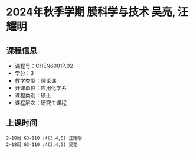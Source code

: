 # 2024年秋季学期 膜科学与技术 吴亮, 汪耀明






## 课程信息

- 课程号：CHEN6001P.02
- 学分：3
- 教学类型：理论课
- 开课单位：应用化学系
- 课程类别：硕士
- 课程层次：研究生课程

## 上课时间

```
2~18周 G3-110 :4(3,4,5) 汪耀明
2~18周 G3-110 :4(3,4,5) 吴亮
```

